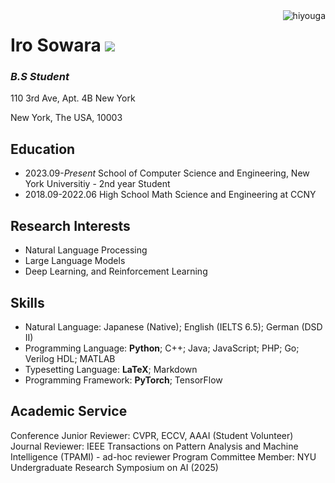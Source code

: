 <img align="right" src="https://komarev.com/ghpvc/?username=hiyouga" alt="hiyouga" />

# Iro Sowara ![](https://img.shields.io/github/license/Iro96/Iro96)

### *B.S Student*

110 3rd Ave, Apt. 4B New York

New York, The USA, 10003

## Education

- 2023.09-*Present* School of Computer Science and Engineering, New York Universitiy - 2nd year Student
- 2018.09-2022.06 High School Math Science and Engineering at CCNY

## Research Interests

- Natural Language Processing
- Large Language Models
- Deep Learning, and Reinforcement Learning

## Skills

- Natural Language: Japanese (Native); English (IELTS 6.5); German (DSD II)
- Programming Language: **Python**; C++; Java; JavaScript; PHP; Go; Verilog HDL; MATLAB
- Typesetting Language: **LaTeX**; Markdown
- Programming Framework: **PyTorch**; TensorFlow

## Academic Service

Conference Junior Reviewer: CVPR, ECCV, AAAI (Student Volunteer)
Journal Reviewer: IEEE Transactions on Pattern Analysis and Machine Intelligence (TPAMI) - ad-hoc reviewer
Program Committee Member: NYU Undergraduate Research Symposium on AI (2025)
